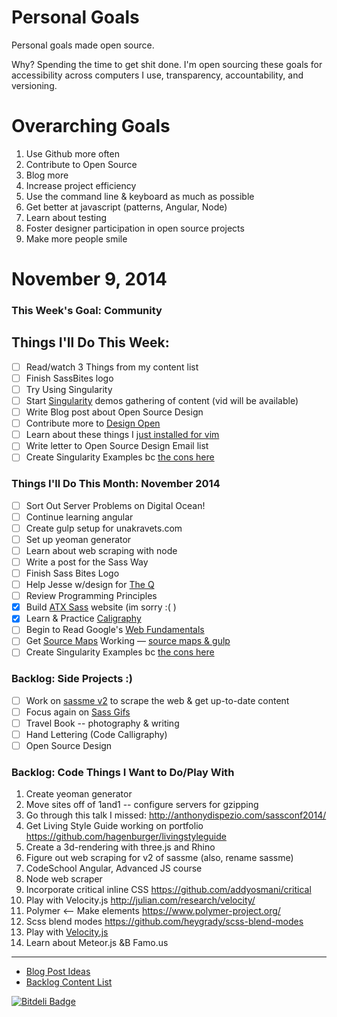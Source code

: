 Personal Goals
==============

Personal goals made open source.

Why? Spending the time to get shit done. I'm open sourcing these goals for accessibility across computers I use, transparency, accountability, and versioning.

# Overarching Goals
1. Use Github more often
2. Contribute to Open Source
3. Blog more
4. Increase project efficiency
5. Use the command line & keyboard as much as possible
6. Get better at javascript (patterns, Angular, Node)
7. Learn about testing
8. Foster designer participation in open source projects
9. Make more people smile

# November 9, 2014

### This Week's Goal: Community

## Things I'll Do This Week:
- [ ] Read/watch 3 Things from my content list
- [ ] Finish SassBites logo
- [ ] Try Using Singularity
- [ ] Start [Singularity](https://www.youtube.com/watch?v=f7rw3MZS-OU) demos gathering of content (vid will be available)
- [ ] Write Blog post about Open Source Design
- [ ] Contribute more to [Design Open](http://designopen.org/)
- [ ] Learn about these things I [just installed for vim](https://github.com/spf13/spf13-vim)
- [ ] Write letter to Open Source Design Email list
- [ ] Create Singularity Examples bc [the cons here](http://web-design-weekly.com/2014/04/06/grid-frameworks-sass/)

### Things I'll Do This Month: November 2014
- [ ] Sort Out Server Problems on Digital Ocean!
- [ ] Continue learning angular
- [ ] Create gulp setup for unakravets.com
- [ ] Set up yeoman generator
- [ ] Learn about web scraping with node
- [ ] Write a post for the Sass Way
- [ ] Finish Sass Bites Logo
- [ ] Help Jesse w/design for [The Q](http://the--q.herokuapp.com/jshawl/css)
- [ ] Review Programming Principles
- [x] Build [ATX Sass](https://github.com/una/ATXSass) website (im sorry :( )
- [x] Learn & Practice [Caligraphy](http://julieblanner.com/learn-calligraphy-basics/)
- [ ] Begin to Read Google's [Web Fundamentals](https://developers.google.com/web/fundamentals/)
- [ ] Get [Source Maps](http://www.sitepoint.com/using-source-maps-debug-sass-chrome/) Working &mdash; [source maps & gulp](https://github.com/floridoo/gulp-sourcemaps)
- [ ] Create Singularity Examples bc [the cons here](http://web-design-weekly.com/2014/04/06/grid-frameworks-sass/)

### Backlog: Side Projects :)
- [ ] Work on [sassme v2](https://github.com/una/sassme) to scrape the web & get up-to-date content
- [ ] Focus again on [Sass Gifs](http://sassgifs.com)
- [ ] Travel Book -- photography & writing
- [ ] Hand Lettering (Code Calligraphy)
- [ ] Open Source Design

### Backlog: Code Things I Want to Do/Play With
1. Create yeoman generator
2. Move sites off of 1and1 -- configure servers for gzipping
3. Go through this talk I missed: http://anthonydispezio.com/sassconf2014/
4. Get Living Style Guide working on portfolio https://github.com/hagenburger/livingstyleguide
5. Create a 3d-rendering with three.js and Rhino
6. Figure out web scraping for v2 of sassme (also, rename sassme)
7. CodeSchool Angular, Advanced JS course
8. Node web scraper
9. Incorporate critical inline CSS https://github.com/addyosmani/critical
10. Play with Velocity.js http://julian.com/research/velocity/
11. Polymer <-- Make elements https://www.polymer-project.org/
12. Scss blend modes https://github.com/heygrady/scss-blend-modes
13. Play with [Velocity.js](http://www.smashingmagazine.com/2014/06/18/faster-ui-animations-with-velocity-js/)
14. Learn about Meteor.js &B Famo.us

---

- [Blog Post Ideas](https://github.com/una/personal-goals/blob/master/blog-posts/blog-ideas.md)
- [Backlog Content List](https://github.com/una/personal-goals/tree/master/content-list)


[![Bitdeli Badge](https://d2weczhvl823v0.cloudfront.net/una/personal-goals/trend.png)](https://bitdeli.com/free "Bitdeli Badge")

